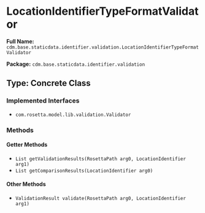 # LocationIdentifierTypeFormatValidator

**Full Name:** `cdm.base.staticdata.identifier.validation.LocationIdentifierTypeFormatValidator`

**Package:** `cdm.base.staticdata.identifier.validation`

## Type: Concrete Class

### Implemented Interfaces

- `com.rosetta.model.lib.validation.Validator`

### Methods

#### Getter Methods

- `List getValidationResults(RosettaPath arg0, LocationIdentifier arg1)`
- `List getComparisonResults(LocationIdentifier arg0)`

#### Other Methods

- `ValidationResult validate(RosettaPath arg0, LocationIdentifier arg1)`

